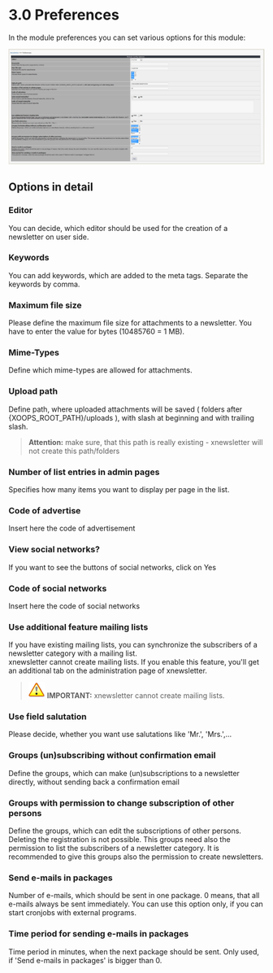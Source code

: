 # 3.0 Preferences

In the module preferences you can set various options for this module:<br/>

![](../assets/preferences_en.PNG)


## Options in detail
### Editor
You can decide, which editor should be used for the creation of a newsletter on user side.

### Keywords
You can add keywords, which are added to the meta tags. Separate the keywords by comma.

### Maximum file size
Please define the maximum file size for attachments to a newsletter. You have to enter the value for bytes (10485760 = 1 MB).

### Mime-Types
Define which mime-types are allowed for attachments.

### Upload path
Define path, where uploaded attachments will be saved ( folders after {XOOPS_ROOT_PATH}/uploads ), with slash at beginning and with trailing slash.<br/>
>**Attention:** make sure, that this path is really existing - xnewsletter will not create this path/folders

### Number of list entries in admin pages
Specifies how many items you want to display per page in the list.
	
### Code of advertise
Insert here the code of advertisement
	
### View social networks?
If you want to see the buttons of social networks, click on Yes

### Code of social networks
Insert here the code of social networks
	
### Use additional feature mailing lists
If you have existing mailing lists, you can synchronize the subscribers of a newsletter category with a mailing list.<br/> xnewsletter cannot create mailing lists. If you enable this feature, you'll get an additional tab on the administration page of xnewsletter.
>![](../assets/info/important.png) **IMPORTANT:** xnewsletter cannot create mailing lists. 

### Use field salutation
Please decide, whether you want use salutations like 'Mr.', 'Mrs.',...

### Groups (un)subscribing without confirmation email
Define the groups, which can make (un)subscriptions to a newsletter directly, without sending back a confirmation email

### Groups with permission to change subscription of other persons
Define the groups, which can edit the subscriptions of other persons. Deleting the registration is not possible. This groups need also the permission to list the subscribers of a newsletter category. It is recommended to give this groups also the permission to create newsletters.
	
### Send e-mails in packages
Number of e-mails, which should be sent in one package. 0 means, that all e-mails always be sent immediately. You can use this option only, if you can start cronjobs with external programs.
	
### Time period for sending e-mails in packages
Time period in minutes, when the next package should be sent. Only used, if 'Send e-mails in packages' is bigger than 0.

